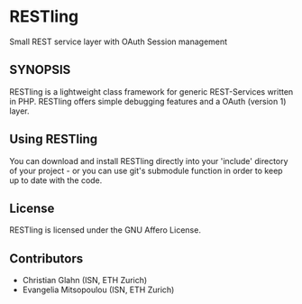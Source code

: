 RESTling
========

Small REST service layer with OAuth Session management

SYNOPSIS
--------

RESTling is a lightweight class framework for generic REST-Services written in PHP. 
RESTling offers simple debugging features and a OAuth (version 1) layer.

Using RESTling
--------------

You can download and install RESTling directly into your 'include' directory of your project - or you can
use git's submodule function in order to keep up to date with the code. 


License
-------
 
RESTling is licensed under the GNU Affero License. 
 
Contributors
------------
 
* Christian Glahn (ISN, ETH Zurich)
* Evangelia Mitsopoulou (ISN, ETH Zurich)
